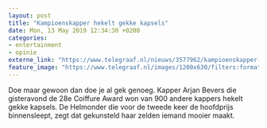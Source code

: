 ```yaml
---
layout: post
title: "Kampioenskapper hekelt gekke kapsels"
date: Mon, 13 May 2019 12:34:30 +0200
categories: 
- entertainment 
- opinie 
externe_link: "https://www.telegraaf.nl/nieuws/3577962/kampioenskapper-hekelt-gekke-kapsels"
feature_image: "https://www.telegraaf.nl/images/1200x630/filters:format(jpeg):quality(80)/cdn-kiosk-api.telegraaf.nl/f63d0cd6-756a-11e9-9e65-0217670beecd.jpg"
---
```


<p class="intro">Doe maar gewoon dan doe je al gek genoeg. Kapper Arjan Bevers die gisteravond de 28e Coiffure Award won van 900 andere kappers hekelt gekke kapsels. De Helmonder die voor de tweede keer de hoofdprijs binnensleept, zegt dat gekunsteld haar zelden iemand mooier maakt.</p>
